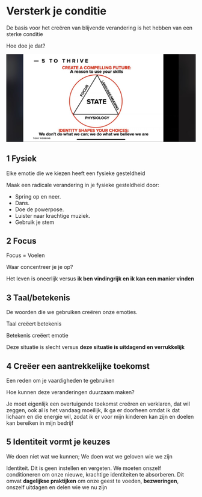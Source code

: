 # Versterk je conditie

De basis voor het creëren van blijvende verandering is het hebben van een sterke conditie

Hoe doe je dat?

![5ToThrive](../../assets/images/TonyRobbins5ToThrive.jpg)

## 1 Fysiek

Elke emotie die we kiezen heeft een fysieke gesteldheid

Maak een radicale verandering in je fysieke gesteldheid door:

* Spring op en neer.
* Dans.
* Doe de powerpose.
* Luister naar krachtige muziek.
* Gebruik je stem

## 2 Focus

Focus = Voelen

Waar concentreer je je op?

Het leven is oneerlijk versus **ik ben vindingrijk en ik kan een manier vinden**

## 3 Taal/betekenis

De woorden die we gebruiken creëren onze emoties.

Taal creëert betekenis

Betekenis creëert emotie

Deze situatie is slecht versus **deze situatie is uitdagend en verrukkelijk**

## 4 Creëer een aantrekkelijke toekomst

Een reden om je vaardigheden te gebruiken

Hoe kunnen deze veranderingen duurzaam maken?

Je moet eigenlijk een overtuigende toekomst creëren en verklaren, dat wil zeggen, ook al is het vandaag moeilijk, ik ga er doorheen omdat ik dat lichaam en die energie wil, zodat ik er voor mijn kinderen kan zijn en doelen kan bereiken in mijn bedrijf

## 5 Identiteit vormt je keuzes

We doen niet wat we kunnen; We doen wat we geloven wie we zijn

Identiteit. Dit is geen instellen en vergeten. We moeten onszelf conditioneren om onze nieuwe, krachtige identiteiten te absorberen. Dit omvat **dagelijkse praktijken** om onze geest te voeden, **bezweringen**, onszelf uitdagen en delen wie we nu zijn